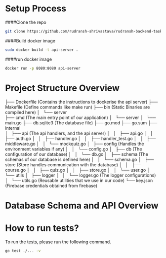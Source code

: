 # Setup Process

####Clone the repo
```bash
git clone https://github.com/rudransh-shrivastava/rudransh-backend-task.git
```

####Build docker image
```bash
sudo docker build -t api-server .
```

####run docker image
```bash
docker run -p 8080:8080 api-server
```


# Project Structure Overview

├── Dockerfile           (Contains the instructions to dockerise the api server)
├── Makefile             (Define commands like make run)
├── bin                 (Static Binaries are compiled here)
│   └── server    
├── cmd                 (The main entry point of our application)
│   └── server
│       └── main.go
├── db.sqlite3          (The database file)
├── go.mod
├── go.sum
├── internal            
│   ├── api             (The api handlers, and the api server)
│   │   ├── api.go
│   │   ├── auth.go
│   │   ├── handler.go
│   │   ├── handler_test.go
│   │   ├── middleware.go
│   │   └── mockquiz.go
│   ├── config              (Handles the environment variables if any)
│   │   └── config.go
│   ├── db                 (The configuration of our database)
│   │   └── db.go
│   ├── schema             (The schemas of our database is defined here)
│   │   └── schema.go
│   ├── store              (Store handles communication with the database)
│   │   ├── course.go
│   │   ├── quiz.go
│   │   ├── store.go
│   │   └── user.go
│   └── utils
│       ├── logger
│       │   └── logger.go   (The logger configurations)
│       └── utils.go        (Reusable utilities that we use in our code)
└── key.json                (Firebase credentials obtained from firebase)


# Database Schema and API Overview

# How to run tests?
To run the tests, please run the following command.
```bash
go test ./... -v
```
